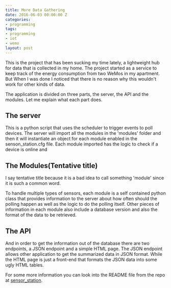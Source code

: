 ```yaml
---
title: More Data Gathering
date: 2016-06-03 00:00:00 Z
categories:
- programming
tags:
- programming
- iot
- wemo
layout: post
---
```


This is the project that has been sucking my time lately, a lightweight hub for data that is collected in my home. The project started as a service to keep track of the energy consumption from two WeMos in my apartment. But When I was done I noticed that there is no reason why this wouldn't work for other kinds of data.

The application is divided on three parts, the server, the API and the modules. Let me explain what each part does.


The server
---------

This is a python script that uses the scheduler to trigger events to poll devices. The server will import all the modules in the 'modules' folder and then it will instantiate an object for each module enabled in the senson_station.cfg file. Each module imported has the logic to check if a device is online and 

The Modules(Tentative title)
----------------------------

I say tentative title because it is a bad idea to call something 'module' since it is such a common word.

To handle multiple types of sensors, each module is a self contained python class that provides information to the server about how often should the polling happen as well as the logic to do the polling itself. Other pieces of information in each module also include a database version and also the format of the data to be retrieved. 

The API
-------

And in order to get the information out of the database there are two endpoints, a JSON endpoint and a simple HTML page. The JSON endpoint allows other application to get the summarized data in JSON format. While the HTML page is just a front-end that formats the JSON data into some ugly HTML tables.

For some more information you can look into the README file from the repo at [sensor_station](https://github.com/CRamsan/sensor_station). 
